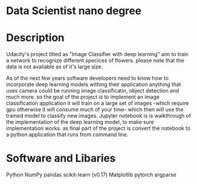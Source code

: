 # Data Scientist nano degree

# Description 
Udacity's project titled as "Image Classifier with deep learning" aim to train a network to recognize different specices of flowers. please note that the data is not avaliable as of it's large size.

As of the next few years software developers  need to know how to incorporate deep learning models withing their application anything that uses camera could be running image classificatin, object detection and much more.
so the goal of the project is to implement an image classification application it will train on a large set of images -which require gpu otherwise it will consume much of your time-
which then will use the trained model to classify new images.
Jupyter notebook is is walkthrough of the implementation of the deep learning model, to make sure implementation  works.
as final part of the project is convert the notebook to a python application that runs from command line. 

# Software and Libaries
Python
NumPy
pandas
scikit-learn (v0.17)
Matplotlib
pytorch
argparse

